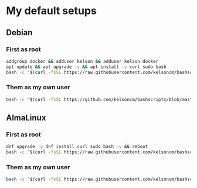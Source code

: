 # My default setups


## Debian

### First as root
```bash
addgroup docker && adduser kelson && adduser kelson docker
apt update && apt upgrade -y && apt install -y curl sudo bash
bash -c "$(curl -fsSL https://raw.githubusercontent.com/kelsoncm/bashscripts/master/debian_first_install)"
```

### Them as my own user
```bash
bash -c "$(curl -fsSL https://github.com/kelsoncm/bashscripts/blob/master/debian_user_setup)"
```


## AlmaLinux

### First as root
```bash
dnf upgrade -y dnf install curl sudo bash -y && reboot
bash -c "$(curl -fsSL https://raw.githubusercontent.com/kelsoncm/bashscripts/master/alma_first_install_root)"
```

### Them as my own user
```bash
bash -c "$(curl -fsSL https://raw.githubusercontent.com/kelsoncm/bashscripts/master/alma_first_install_user)"
```
